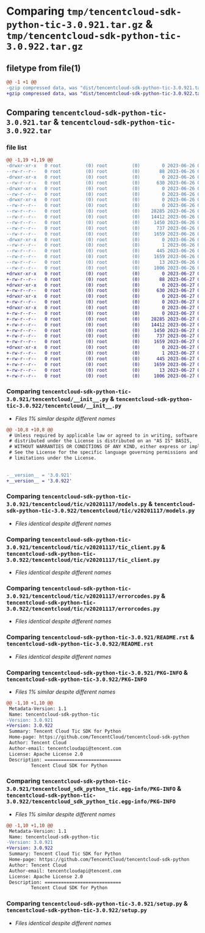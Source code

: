 # Comparing `tmp/tencentcloud-sdk-python-tic-3.0.921.tar.gz` & `tmp/tencentcloud-sdk-python-tic-3.0.922.tar.gz`

## filetype from file(1)

```diff
@@ -1 +1 @@
-gzip compressed data, was "dist/tencentcloud-sdk-python-tic-3.0.921.tar", last modified: Mon Jun 26 00:34:46 2023, max compression
+gzip compressed data, was "dist/tencentcloud-sdk-python-tic-3.0.922.tar", last modified: Tue Jun 27 00:35:03 2023, max compression
```

## Comparing `tencentcloud-sdk-python-tic-3.0.921.tar` & `tencentcloud-sdk-python-tic-3.0.922.tar`

### file list

```diff
@@ -1,19 +1,19 @@
-drwxr-xr-x   0 root         (0) root         (0)        0 2023-06-26 00:34:46.000000 tencentcloud-sdk-python-tic-3.0.921/
--rw-r--r--   0 root         (0) root         (0)       88 2023-06-26 00:34:46.000000 tencentcloud-sdk-python-tic-3.0.921/setup.cfg
-drwxr-xr-x   0 root         (0) root         (0)        0 2023-06-26 00:34:46.000000 tencentcloud-sdk-python-tic-3.0.921/tencentcloud/
--rw-r--r--   0 root         (0) root         (0)      630 2023-06-26 00:34:46.000000 tencentcloud-sdk-python-tic-3.0.921/tencentcloud/__init__.py
-drwxr-xr-x   0 root         (0) root         (0)        0 2023-06-26 00:34:46.000000 tencentcloud-sdk-python-tic-3.0.921/tencentcloud/tic/
--rw-r--r--   0 root         (0) root         (0)        0 2023-06-26 00:34:46.000000 tencentcloud-sdk-python-tic-3.0.921/tencentcloud/tic/__init__.py
-drwxr-xr-x   0 root         (0) root         (0)        0 2023-06-26 00:34:46.000000 tencentcloud-sdk-python-tic-3.0.921/tencentcloud/tic/v20201117/
--rw-r--r--   0 root         (0) root         (0)        0 2023-06-26 00:34:46.000000 tencentcloud-sdk-python-tic-3.0.921/tencentcloud/tic/v20201117/__init__.py
--rw-r--r--   0 root         (0) root         (0)    28285 2023-06-26 00:34:46.000000 tencentcloud-sdk-python-tic-3.0.921/tencentcloud/tic/v20201117/models.py
--rw-r--r--   0 root         (0) root         (0)    14412 2023-06-26 00:34:46.000000 tencentcloud-sdk-python-tic-3.0.921/tencentcloud/tic/v20201117/tic_client.py
--rw-r--r--   0 root         (0) root         (0)     1450 2023-06-26 00:34:46.000000 tencentcloud-sdk-python-tic-3.0.921/tencentcloud/tic/v20201117/errorcodes.py
--rw-r--r--   0 root         (0) root         (0)      737 2023-06-26 00:34:46.000000 tencentcloud-sdk-python-tic-3.0.921/README.rst
--rw-r--r--   0 root         (0) root         (0)     1659 2023-06-26 00:34:46.000000 tencentcloud-sdk-python-tic-3.0.921/PKG-INFO
-drwxr-xr-x   0 root         (0) root         (0)        0 2023-06-26 00:34:46.000000 tencentcloud-sdk-python-tic-3.0.921/tencentcloud_sdk_python_tic.egg-info/
--rw-r--r--   0 root         (0) root         (0)        1 2023-06-26 00:34:46.000000 tencentcloud-sdk-python-tic-3.0.921/tencentcloud_sdk_python_tic.egg-info/dependency_links.txt
--rw-r--r--   0 root         (0) root         (0)      445 2023-06-26 00:34:46.000000 tencentcloud-sdk-python-tic-3.0.921/tencentcloud_sdk_python_tic.egg-info/SOURCES.txt
--rw-r--r--   0 root         (0) root         (0)     1659 2023-06-26 00:34:46.000000 tencentcloud-sdk-python-tic-3.0.921/tencentcloud_sdk_python_tic.egg-info/PKG-INFO
--rw-r--r--   0 root         (0) root         (0)       13 2023-06-26 00:34:46.000000 tencentcloud-sdk-python-tic-3.0.921/tencentcloud_sdk_python_tic.egg-info/top_level.txt
--rw-r--r--   0 root         (0) root         (0)     1006 2023-06-26 00:34:46.000000 tencentcloud-sdk-python-tic-3.0.921/setup.py
+drwxr-xr-x   0 root         (0) root         (0)        0 2023-06-27 00:35:03.000000 tencentcloud-sdk-python-tic-3.0.922/
+-rw-r--r--   0 root         (0) root         (0)       88 2023-06-27 00:35:03.000000 tencentcloud-sdk-python-tic-3.0.922/setup.cfg
+drwxr-xr-x   0 root         (0) root         (0)        0 2023-06-27 00:35:03.000000 tencentcloud-sdk-python-tic-3.0.922/tencentcloud/
+-rw-r--r--   0 root         (0) root         (0)      630 2023-06-27 00:35:03.000000 tencentcloud-sdk-python-tic-3.0.922/tencentcloud/__init__.py
+drwxr-xr-x   0 root         (0) root         (0)        0 2023-06-27 00:35:03.000000 tencentcloud-sdk-python-tic-3.0.922/tencentcloud/tic/
+-rw-r--r--   0 root         (0) root         (0)        0 2023-06-27 00:35:03.000000 tencentcloud-sdk-python-tic-3.0.922/tencentcloud/tic/__init__.py
+drwxr-xr-x   0 root         (0) root         (0)        0 2023-06-27 00:35:03.000000 tencentcloud-sdk-python-tic-3.0.922/tencentcloud/tic/v20201117/
+-rw-r--r--   0 root         (0) root         (0)        0 2023-06-27 00:35:03.000000 tencentcloud-sdk-python-tic-3.0.922/tencentcloud/tic/v20201117/__init__.py
+-rw-r--r--   0 root         (0) root         (0)    28285 2023-06-27 00:35:03.000000 tencentcloud-sdk-python-tic-3.0.922/tencentcloud/tic/v20201117/models.py
+-rw-r--r--   0 root         (0) root         (0)    14412 2023-06-27 00:35:03.000000 tencentcloud-sdk-python-tic-3.0.922/tencentcloud/tic/v20201117/tic_client.py
+-rw-r--r--   0 root         (0) root         (0)     1450 2023-06-27 00:35:03.000000 tencentcloud-sdk-python-tic-3.0.922/tencentcloud/tic/v20201117/errorcodes.py
+-rw-r--r--   0 root         (0) root         (0)      737 2023-06-27 00:35:03.000000 tencentcloud-sdk-python-tic-3.0.922/README.rst
+-rw-r--r--   0 root         (0) root         (0)     1659 2023-06-27 00:35:03.000000 tencentcloud-sdk-python-tic-3.0.922/PKG-INFO
+drwxr-xr-x   0 root         (0) root         (0)        0 2023-06-27 00:35:03.000000 tencentcloud-sdk-python-tic-3.0.922/tencentcloud_sdk_python_tic.egg-info/
+-rw-r--r--   0 root         (0) root         (0)        1 2023-06-27 00:35:03.000000 tencentcloud-sdk-python-tic-3.0.922/tencentcloud_sdk_python_tic.egg-info/dependency_links.txt
+-rw-r--r--   0 root         (0) root         (0)      445 2023-06-27 00:35:03.000000 tencentcloud-sdk-python-tic-3.0.922/tencentcloud_sdk_python_tic.egg-info/SOURCES.txt
+-rw-r--r--   0 root         (0) root         (0)     1659 2023-06-27 00:35:03.000000 tencentcloud-sdk-python-tic-3.0.922/tencentcloud_sdk_python_tic.egg-info/PKG-INFO
+-rw-r--r--   0 root         (0) root         (0)       13 2023-06-27 00:35:03.000000 tencentcloud-sdk-python-tic-3.0.922/tencentcloud_sdk_python_tic.egg-info/top_level.txt
+-rw-r--r--   0 root         (0) root         (0)     1006 2023-06-27 00:35:03.000000 tencentcloud-sdk-python-tic-3.0.922/setup.py
```

### Comparing `tencentcloud-sdk-python-tic-3.0.921/tencentcloud/__init__.py` & `tencentcloud-sdk-python-tic-3.0.922/tencentcloud/__init__.py`

 * *Files 1% similar despite different names*

```diff
@@ -10,8 +10,8 @@
 # Unless required by applicable law or agreed to in writing, software
 # distributed under the License is distributed on an "AS IS" BASIS,
 # WITHOUT WARRANTIES OR CONDITIONS OF ANY KIND, either express or implied.
 # See the License for the specific language governing permissions and
 # limitations under the License.
 
 
-__version__ = '3.0.921'
+__version__ = '3.0.922'
```

### Comparing `tencentcloud-sdk-python-tic-3.0.921/tencentcloud/tic/v20201117/models.py` & `tencentcloud-sdk-python-tic-3.0.922/tencentcloud/tic/v20201117/models.py`

 * *Files identical despite different names*

### Comparing `tencentcloud-sdk-python-tic-3.0.921/tencentcloud/tic/v20201117/tic_client.py` & `tencentcloud-sdk-python-tic-3.0.922/tencentcloud/tic/v20201117/tic_client.py`

 * *Files identical despite different names*

### Comparing `tencentcloud-sdk-python-tic-3.0.921/tencentcloud/tic/v20201117/errorcodes.py` & `tencentcloud-sdk-python-tic-3.0.922/tencentcloud/tic/v20201117/errorcodes.py`

 * *Files identical despite different names*

### Comparing `tencentcloud-sdk-python-tic-3.0.921/README.rst` & `tencentcloud-sdk-python-tic-3.0.922/README.rst`

 * *Files identical despite different names*

### Comparing `tencentcloud-sdk-python-tic-3.0.921/PKG-INFO` & `tencentcloud-sdk-python-tic-3.0.922/PKG-INFO`

 * *Files 1% similar despite different names*

```diff
@@ -1,10 +1,10 @@
 Metadata-Version: 1.1
 Name: tencentcloud-sdk-python-tic
-Version: 3.0.921
+Version: 3.0.922
 Summary: Tencent Cloud Tic SDK for Python
 Home-page: https://github.com/TencentCloud/tencentcloud-sdk-python
 Author: Tencent Cloud
 Author-email: tencentcloudapi@tencent.com
 License: Apache License 2.0
 Description: ============================
         Tencent Cloud SDK for Python
```

### Comparing `tencentcloud-sdk-python-tic-3.0.921/tencentcloud_sdk_python_tic.egg-info/PKG-INFO` & `tencentcloud-sdk-python-tic-3.0.922/tencentcloud_sdk_python_tic.egg-info/PKG-INFO`

 * *Files 1% similar despite different names*

```diff
@@ -1,10 +1,10 @@
 Metadata-Version: 1.1
 Name: tencentcloud-sdk-python-tic
-Version: 3.0.921
+Version: 3.0.922
 Summary: Tencent Cloud Tic SDK for Python
 Home-page: https://github.com/TencentCloud/tencentcloud-sdk-python
 Author: Tencent Cloud
 Author-email: tencentcloudapi@tencent.com
 License: Apache License 2.0
 Description: ============================
         Tencent Cloud SDK for Python
```

### Comparing `tencentcloud-sdk-python-tic-3.0.921/setup.py` & `tencentcloud-sdk-python-tic-3.0.922/setup.py`

 * *Files identical despite different names*

